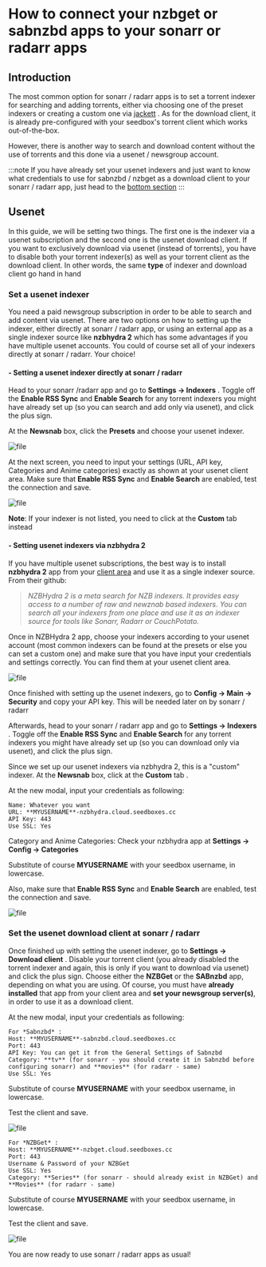 # How to connect your nzbget or sabnzbd apps to your sonarr or radarr apps

## Introduction

The most common option for sonarr / radarr apps is to set a torrent indexer for searching and adding torrents, either via choosing one of the preset indexers or creating a custom one via [jackett](./How_to_use_Jackett_with_Sonarr.md) . As for the download client, it is already pre-configured with your seedbox's torrent client which works out-of-the-box.

However, there is another way to search and download content without the use of torrents and this done via a usenet  / newsgroup account.

:::note
 If you have already set your usenet indexers and just want to know what credentials to use for sabnzbd / nzbget as a download client to your sonarr / radarr app, just head to the [bottom section](#set-the-usenet-download-client-at-sonarr--radarr)
 :::

## Usenet

In this guide, we will be setting two things. The first one is the indexer via a usenet subscription and the second one is the usenet download client. If you want to exclusively download via usenet (instead of torrents), you have to disable both your torrent indexer(s) as well as your torrent client as the download client. In other words, the same **type** of indexer and download client go hand in hand

### Set a usenet indexer

You need a paid newsgroup subscription in order to be able to search and add content via usenet. There are two options on how to setting up the indexer, either directly at sonarr / radarr app, or using an external app as a single indexer source like **nzbhydra 2** which has some advantages if you have multiple usenet accounts. You could of course set all of your indexers directly at sonarr / radarr. Your choice!

#### - Setting a usenet indexer directly at sonarr / radarr

Head to your sonarr /radarr app and go to **Settings -> Indexers** . Toggle off the **Enable RSS Sync** and **Enable Search** for any torrent indexers you might have already set up (so you can search and add only via usenet), and click the plus sign.

At the **Newsnab** box, click the **Presets** and choose your usenet indexer. 

![file](https://rapiddot-support-community-uploads.s3.amazonaws.com/uploads/image-1602668127906.png)

At the next screen, you need to input your settings (URL, API key, Categories and Anime categories) exactly as shown at your usenet client area. Make sure that **Enable RSS Sync** and **Enable Search** are enabled, test the connection and save.

![file](https://rapiddot-support-community-uploads.s3.amazonaws.com/uploads/image-1602668537117.png)

**Note**: If your indexer is not listed, you need to click at the **Custom** tab instead

#### - Setting usenet indexers via nzbhydra 2

If you have multiple usenet subscriptions, the best way is to install **nzbhydra 2** app from your [client area](https://community.seedboxes.cc/articles/how-to-install-our-1-click-applications) and use it as a single indexer source. From their github:

> *NZBHydra 2 is a meta search for NZB indexers. It provides easy access to a number of raw and newznab based indexers. You can search all your indexers from one place and use it as an indexer source for tools like Sonarr, Radarr or CouchPotato.*

Once in NZBHydra 2 app, choose your indexers according to your usenet account (most common indexers can be found at the presets or else you can set a custom one) and make sure that you have input your credentials and settings correctly. You can find them at your usenet client area.

![file](https://rapiddot-support-community-uploads.s3.amazonaws.com/uploads/image-1602665872165.png)

Once finished with setting up the usenet indexers, go to **Config -> Main -> Security** and copy your API key. This will be needed later on by sonarr / radarr

Afterwards, head to your sonarr / radarr app and go to **Settings -> Indexers** . Toggle off the **Enable RSS Sync** and **Enable Search** for any torrent indexers you might have already set up (so you can download only via usenet), and click the plus sign.

Since we set up our usenet indexers via nzbhydra 2, this is a "custom" indexer.
At the **Newsnab** box, click at the **Custom** tab . 

At the new modal, input your credentials as following:

```
Name: Whatever you want
URL: **MYUSERNAME**-nzbhydra.cloud.seedboxes.cc
API Key: 443
Use SSL: Yes 
```

Category and Anime Categories: Check your nzbhydra app at **Settings -> Config -> Categories**

Substitute of course **MYUSERNAME** with your seedbox username, in lowercase.

Also, make sure that **Enable RSS Sync** and **Enable Search** are enabled, test the connection and save.

![file](https://rapiddot-support-community-uploads.s3.amazonaws.com/uploads/image-1602681682595.png)

### Set the usenet download client at sonarr / radarr

Once finished up with setting the usenet indexer, go to  **Settings -> Download client** . Disable your torrent client (you already disabled the torrent indexer and again, this is only if you want to download via usenet) and click the plus sign. Choose either the **NZBGet** or the **SABnzbd** app, depending on what you are using. Of course, you must have **already installed** that app from your client area and **set your newsgroup server(s)**, in order to use it as a download client.

At the new modal, input your credentials as following:

```
For *Sabnzbd* :
Host: **MYUSERNAME**-sabnzbd.cloud.seedboxes.cc
Port: 443
API Key: You can get it from the General Settings of Sabnzbd
Category: **tv** (for sonarr - you should create it in Sabnzbd before configuring sonarr) and **movies** (for radarr - same)
Use SSL: Yes
```

Substitute of course **MYUSERNAME** with your seedbox username, in lowercase.

Test the client and save.

![file](https://rapiddot-support-community-uploads.s3.amazonaws.com/uploads/image-1602680749168.png)

```
For *NZBGet* :
Host: **MYUSERNAME**-nzbget.cloud.seedboxes.cc
Port: 443
Username & Password of your NZBGet
Use SSL: Yes
Category: **Series** (for sonarr - should already exist in NZBGet) and **Movies** (for radarr - same)
```

Substitute of course **MYUSERNAME** with your seedbox username, in lowercase.

Test the client and save.

![file](https://rapiddot-support-community-uploads.s3.amazonaws.com/uploads/image-1602680813429.png)


You are now ready to use sonarr / radarr apps as usual!
